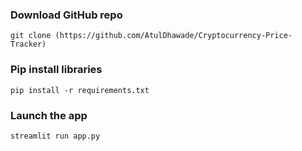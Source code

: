 

###  Download GitHub repo

```
git clone (https://github.com/AtulDhawade/Cryptocurrency-Price-Tracker)
```

###  Pip install libraries
```
pip install -r requirements.txt
```

###  Launch the app

```
streamlit run app.py
```
